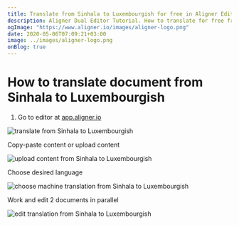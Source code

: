 ```yaml
---
title: Translate from Sinhala to Luxembourgish for free in Aligner Editor
description: Aligner Dual Editor Tutorial. How to translate for free from Sinhala to Luxembourgish. Aligner is multilingual document management platform. 
ogImage: "https://www.aligner.io/images/aligner-logo.png"
date: 2020-05-06T07:09:21+03:00
image: ../images/aligner-logo.png
onBlog: true
---
```


# How to translate document from Sinhala to Luxembourgish

1. Go to editor at [app.aligner.io](https://app.aligner.io "Aligner App web page")

![translate from Sinhala to Luxembourgish](../aligner-blank-editor.png "translate from Sinhala to Luxembourgish")

Copy-paste content or upload content

![upload content from Sinhala to Luxembourgish](../aligner-uploaded-document.png "upload content from Sinhala to Luxembourgish")

Choose desired language

![choose machine translation from Sinhala to Luxembourgish](../aligner-language-dropdown.png "choose machine translation from Sinhala to Luxembourgish")

Work and edit 2 documents in parallel

![edit translation from Sinhala to Luxembourgish](../aligner-double-sitded-editor.png "edit translation from Sinhala to Luxembourgish")

